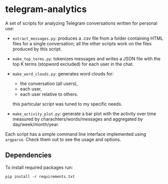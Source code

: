 # telegram-analytics

A set of scripts for analyzing Telegram conversations written for personal use:

- `extract_messages.py`: produces a .csv file from a folder containing HTML 
   files for a single conversation; all the other scripts work on the files 
   produced by this script.
- `make_top_terms.py`:
   tokenizes messages and writes a JSON file with the top K terms 
   (stopword excluded) for each user in the chat.
- `make_word_clouds.py`: generates word clouds for:

   * the conversation (all users), 
   * each user,
   * each user relative to others.

   this particular script was tuned to my specific needs.
- `make_activity_plot.py`: generate a bar plot with the activity over time 
   measured by charachters/words/messages and aggregated by day/week/month/year.

Each script has a simple command line interface implemented using `argparse`. 
Check them out to see the usage and options.

## Dependencies
To install required packages run:
```shell
pip install -r requirements.txt
```
